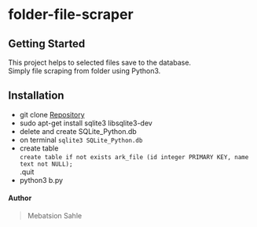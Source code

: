 # folder-file-scraper

## Getting Started
This project helps to selected files save to the database. \
Simply file scraping from folder using Python3.

## Installation
* git clone [Repository](https://github.com/mebsahle/folder-file-scraper.git)
* sudo apt-get install sqlite3 libsqlite3-dev
* delete and create SQLite_Python.db
* on terminal `sqlite3 SQLite_Python.db` 
* create table \
 `create table if not exists ark_file (id integer PRIMARY KEY, name text not NULL);` \
 .quit
* python3 b.py

#### Author
> Mebatsion Sahle
